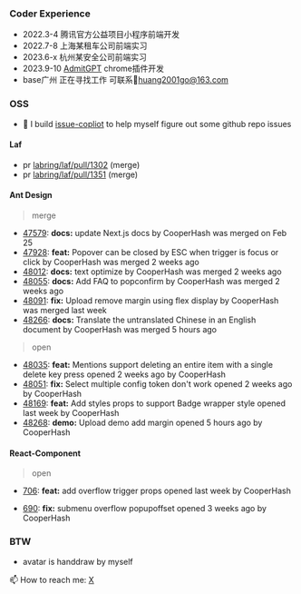 ### Coder Experience
- 2022.3-4  腾讯官方公益项目小程序前端开发
- 2022.7-8 上海某租车公司前端实习
- 2023.6-x  杭州某安全公司前端实习
- 2023.9-10 [AdmitGPT](https://www.producthunt.com/products/admitgpt) chrome插件开发
- base广州 正在寻找工作 可联系📮huang2001go@163.com

### OSS
- 🔭 I build [issue-copliot](https://issue-copilot.vercel.app/) to help myself figure out some github repo issues

#### Laf
- pr [labring/laf/pull/1302](https://github.com/labring/laf/pull/1302)  (merge)
- pr [labring/laf/pull/1351](https://github.com/) (merge)

#### Ant Design
> merge

<ul><li><a target="_new" href="https://github.com/ant-design/ant-design/pull/47579">47579</a>: <strong>docs:</strong> update Next.js docs by CooperHash was merged on Feb 25</li><li><a target="_new" href="https://github.com/ant-design/ant-design/pull/47928">47928</a>: <strong>feat:</strong> Popover can be closed by ESC when trigger is focus or click by CooperHash was merged 2 weeks ago</li><li><a target="_new" href="https://github.com/ant-design/ant-design/pull/48012">48012</a>: <strong>docs:</strong> text optimize by CooperHash was merged 2 weeks ago</li><li><a target="_new" href="https://github.com/ant-design/ant-design/pull/48055">48055</a>: <strong>docs:</strong> Add FAQ to popconfirm by CooperHash was merged 2 weeks ago</li><li><a target="_new" href="https://github.com/ant-design/ant-design/pull/48091">48091</a>: <strong>fix:</strong> Upload remove margin using flex display by CooperHash was merged last week</li><li><a target="_new" href="https://github.com/ant-design/ant-design/pull/48266">48266</a>: <strong>docs:</strong> Translate the untranslated Chinese in an English document by CooperHash was merged 5 hours ago</li></ul>

> open

<ul><li><a target="_new" href="https://github.com/ant-design/ant-design/pull/48035">48035</a>: <strong>feat:</strong> Mentions support deleting an entire item with a single delete key press opened 2 weeks ago by CooperHash</li><li><a target="_new" href="https://github.com/ant-design/ant-design/pull/48051">48051</a>: <strong>fix:</strong> Select multiple config token don't work opened 2 weeks ago by CooperHash</li><li><a target="_new" href="https://github.com/ant-design/ant-design/pull/48169">48169</a>: <strong>feat:</strong> Add styles props to support Badge wrapper style opened last week by CooperHash</li><li><a target="_new" href="https://github.com/ant-design/ant-design/pull/48268">48268</a>: <strong>demo:</strong> Upload demo add margin opened 5 hours ago by CooperHash</li></ul>

#### React-Component
> open

<ul><li><a target="_new" href="https://github.com/react-component/tabs/pull/706">706</a>: <strong>feat:</strong> add overflow trigger props opened last week by CooperHash</li></ul>

<ul><li><a target="_new" href="https://github.com/react-component/menu/pull/690">690</a>: <strong>fix:</strong> submenu overflow popupoffset opened 3 weeks ago by CooperHash</li></ul>


### BTW
- avatar is handdraw by myself



📫 How to reach me: [X](https://twitter.com/steph_cooperk) 


<!--
**CooperHash/CooperHash** is a ✨ _special_ ✨ repository because its `README.md` (this file) appears on your GitHub profile.

Here are some ideas to get you started:

- 🔭 I’m currently working on ...
- 🌱 I’m currently learning ...
- 👯 I’m looking to collaborate on ...
- 🤔 I’m looking for help with ...
- 💬 Ask me about ...
- 📫 How to reach me: ...
- 😄 Pronouns: ...
- ⚡ Fun fact: ...
-->

